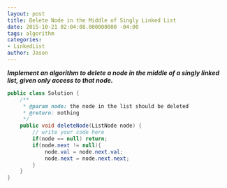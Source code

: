 ```yaml
---
layout: post
title: Delete Node in the Middle of Singly Linked List
date: 2015-10-21 02:04:08.000000000 -04:00
tags: algorithm
categories:
- LinkedList
author: Jason
---
```

<p><strong><em>Implement an algorithm to delete a node in the middle of a singly linked list, given only access to that node.</em></strong></p>


``` java
public class Solution {
    /**
     * @param node: the node in the list should be deleted
     * @return: nothing
     */
    public void deleteNode(ListNode node) {
        // write your code here
        if(node == null) return;
        if(node.next != null){
            node.val = node.next.val;
            node.next = node.next.next;
        }
    }
}
```
